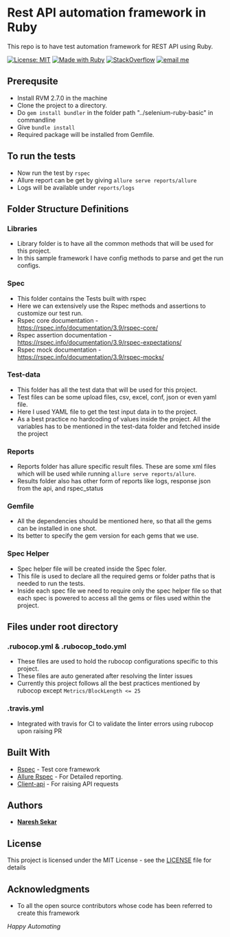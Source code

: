 # Rest API automation framework in Ruby

This repo is to have test automation framework for REST API using Ruby.

[![License: MIT](https://img.shields.io/badge/License-MIT-blue.svg)](LICENSE)
[![Made with Ruby](https://img.shields.io/badge/Made%20with-Ruby-red.svg)](https://www.ruby-lang.org/en/)
[![StackOverflow](http://img.shields.io/badge/Stack%20Overflow-Ask-blue.svg)]( https://stackoverflow.com/users/10505289/naresh-sekar)
[![email me](https://img.shields.io/badge/Contact-Email-green.svg)](mailto:nareshnavinash@gmail.com)

## Prerequsite
* Install RVM 2.7.0 in the machine
* Clone the project to a directory.
* Do `gem install bundler` in the folder path "../selenium-ruby-basic" in commandline
* Give `bundle install`
* Required package will be installed from Gemfile.

## To run the tests
* Now run the test by `rspec`
* Allure report can be get by giving `allure serve reports/allure`
* Logs will be available under `reports/logs`

## Folder Structure Definitions

### Libraries
* Library folder is to have all the common methods that will be used for this project.
* In this sample framework I have config methods to parse and get the run configs.

### Spec
* This folder contains the Tests built with rspec
* Here we can extensively use the Rspec methods and assertions to customize our test run.
* Rspec core documentation - https://rspec.info/documentation/3.9/rspec-core/
* Rspec assertion documentation - https://rspec.info/documentation/3.9/rspec-expectations/
* Rspec mock documentation - https://rspec.info/documentation/3.9/rspec-mocks/

### Test-data
* This folder has all the test data that will be used for this project. 
* Test files can be some upload files, csv, excel, conf, json or even yaml file.
* Here I used YAML file to get the test input data in to the project.
* As a best practice no hardcoding of values inside the project. All the variables has to be mentioned in the test-data folder and fetched inside the project

### Reports
* Reports folder has allure specific result files. These are some xml files which will be used while running `allure serve reports/allure`.
* Results folder also has other form of reports like logs, response json from the api, and rspec_status

### Gemfile
* All the dependencies should be mentioned here, so that all the gems can be installed in one shot.
* Its better to specify the gem version for each gems that we use.

### Spec Helper
* Spec helper file will be created inside the Spec foler.
* This file is used to declare all the required gems or folder paths that is needed to run the tests.
* Inside each spec file we need to require only the spec helper file so that each spec is powered to access all the gems or files used within the project.

## Files under root directory

### .rubocop.yml & .rubocop_todo.yml
* These files are used to hold the rubocop configurations specific to this project.
* These files are auto generated after resolving the linter issues
* Currently this project follows all the best practices mentioned by rubocop except `Metrics/BlockLength <= 25`

### .travis.yml
* Integrated with travis for CI to validate the linter errors using rubocop upon raising PR

## Built With

* [Rspec](https://rubygems.org/gems/rspec/versions/3.4.0) - Test core framework
* [Allure Rspec](https://rubygems.org/gems/allure-rspec) - For Detailed reporting.
* [Client-api](https://github.com/nareshnavinash/client-api) - For raising API requests

## Authors

* **[Naresh Sekar](https://github.com/nareshnavinash)**

## License

This project is licensed under the MIT License - see the [LICENSE](LICENSE) file for details

## Acknowledgments

* To all the open source contributors whose code has been referred to create this framework

*Happy Automating*
